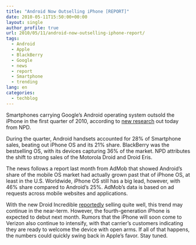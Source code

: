 ```yaml
---
title: "Android Now Outselling iPhone [REPORT]"
date: 2010-05-11T15:50:00+00:00
layout: single
author_profile: true
url: 2010/05/11/android-now-outselling-iphone-report/
tags:
  - Android
  - Apple
  - BlackBerry
  - Google
  - news
  - report
  - Smartphone
  - trending
lang: en
categories: 
  - techblog
---
```

Smartphones carrying Google’s Android operating system outsold the iPhone in the first quarter of 2010, according to [new research](http://www.marketwatch.com/story/android-shakes-up-us-smartphone-market-2010-05-10?reflink=MW_news_stmp) out today from NPD. 

During the quarter, Android handsets accounted for 28% of Smartphone sales, beating out iPhone OS and its 21% share. BlackBerry was the bestselling OS, with its devices capturing 36% of the market. NPD attributes the shift to strong sales of the Motorola Droid and Droid Eris. 

The news follows a report last month from AdMob that showed Android’s share of the mobile OS market had actually grown past that of iPhone OS, at least in the U.S. Worldwide, iPhone OS still has a big lead, however, with 46% share compared to Android’s 25%. AdMob’s data is based on ad requests across mobile websites and applications. 

With the new Droid Incredible [reportedly](http://sanjose.bizjournals.com/sanjose/stories/2010/05/03/daily4.html) selling quite well, this trend may continue in the near-term. However, the fourth-generation iPhone is expected to debut next month. Rumors that the iPhone will soon come to Verizon also continue to intensify, with that carrier’s customers indicating they are ready to welcome the device with open arms. If all of that happens, the numbers could quickly swing back in Apple’s favor. Stay tuned.